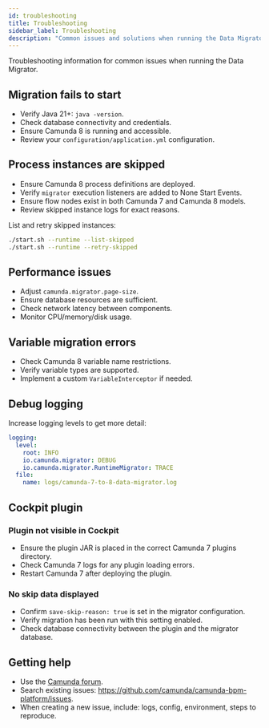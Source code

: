 ```yaml
---
id: troubleshooting
title: Troubleshooting
sidebar_label: Troubleshooting
description: "Common issues and solutions when running the Data Migrator."
---
```


Troubleshooting information for common issues when running the Data Migrator.

## Migration fails to start

- Verify Java 21+: `java -version`.
- Check database connectivity and credentials.
- Ensure Camunda 8 is running and accessible.
- Review your `configuration/application.yml` configuration.

## Process instances are skipped

- Ensure Camunda 8 process definitions are deployed.
- Verify `migrator` execution listeners are added to None Start Events.
- Ensure flow nodes exist in both Camunda 7 and Camunda 8 models.
- Review skipped instance logs for exact reasons.

List and retry skipped instances:

```bash
./start.sh --runtime --list-skipped
./start.sh --runtime --retry-skipped
```

## Performance issues

- Adjust `camunda.migrator.page-size`.
- Ensure database resources are sufficient.
- Check network latency between components.
- Monitor CPU/memory/disk usage.

## Variable migration errors

- Check Camunda 8 variable name restrictions.
- Verify variable types are supported.
- Implement a custom `VariableInterceptor` if needed.

## Debug logging

Increase logging levels to get more detail:

```yaml
logging:
  level:
    root: INFO
    io.camunda.migrator: DEBUG
    io.camunda.migrator.RuntimeMigrator: TRACE
  file:
    name: logs/camunda-7-to-8-data-migrator.log
```

## Cockpit plugin

### Plugin not visible in Cockpit

- Ensure the plugin JAR is placed in the correct Camunda 7 plugins directory.
- Check Camunda 7 logs for any plugin loading errors.
- Restart Camunda 7 after deploying the plugin.

### No skip data displayed

- Confirm `save-skip-reason: true` is set in the migrator configuration.
- Verify migration has been run with this setting enabled.
- Check database connectivity between the plugin and the migrator database.

## Getting help

- Use the [Camunda forum](https://forum.camunda.io/c/c7-to-c8/).
- Search existing issues: https://github.com/camunda/camunda-bpm-platform/issues.
- When creating a new issue, include: logs, config, environment, steps to reproduce.

